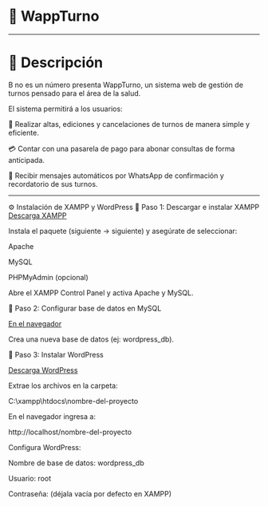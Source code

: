 # 📌 WappTurno
---
# 📖 Descripción

B no es un número presenta WappTurno, un sistema web de gestión de turnos pensado para el área de la salud.

El sistema permitirá a los usuarios:

📅 Realizar altas, ediciones y cancelaciones de turnos de manera simple y eficiente.

💳 Contar con una pasarela de pago para abonar consultas de forma anticipada.

📲 Recibir mensajes automáticos por WhatsApp de confirmación y recordatorio de sus turnos.

---
⚙️ Instalación de XAMPP y WordPress
🔹 Paso 1: Descargar e instalar XAMPP
[Descarga XAMPP](https://www.apachefriends.org/es/index.html)

Instala el paquete (siguiente → siguiente) y asegúrate de seleccionar:

Apache

MySQL

PHPMyAdmin (opcional)

Abre el XAMPP Control Panel y activa Apache y MySQL.

🔹 Paso 2: Configurar base de datos en MySQL

[En el navegador](http://localhost/phpmyadmin)

Crea una nueva base de datos (ej: wordpress_db).

🔹 Paso 3: Instalar WordPress

[Descarga WordPress](https://wordpress.org/download/)

Extrae los archivos en la carpeta:

C:\xampp\htdocs\nombre-del-proyecto


En el navegador ingresa a:

http://localhost/nombre-del-proyecto


Configura WordPress:

Nombre de base de datos: wordpress_db

Usuario: root

Contraseña: (déjala vacía por defecto en XAMPP)